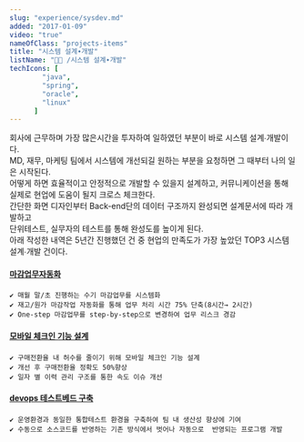 ```yaml
---
slug: "experience/sysdev.md"
added: "2017-01-09"
video: "true"
nameOfClass: "projects-items"
title: "시스템 설계∙개발"
listName: "👩‍💻 /시스템 설계∙개발"
techIcons: [
        "java",
        "spring",
        "oracle",
        "linux"
      ]
---
```


회사에 근무하며 가장 많은시간을 투자하여 일하였던 부분이 바로 시스템 설계∙개발이다.  
MD, 재무, 마케팅 팀에서 시스템에 개선되길 원하는 부분을 요청하면 그 때부터 나의 일은 시작된다.     
어떻게 하면 효율적이고 안정적으로 개발할 수 있을지 설계하고, 커뮤니케이션을 통해 실제로 현업에 도움이 될지 크로스 체크한다.  
간단한 화면 디자인부터 Back-end단의 데이터 구조까지 완성되면 설계문서에 따라 개발하고    
단위테스트, 실무자의 테스트를 통해 완성도를 높이게 된다.    
아래 작성한 내역은 5년간 진행했던 건 중 현업의 만족도가 가장 높았던 TOP3 시스템 설계∙개발 건이다.    


#### [마감업무자동화]()
    ✔︎ 매월 말/초 진행하는 수기 마감업무를 시스템화 
    ✔︎ 재고/원가 마감작업 자동화를 통해 업무 처리 시간 75% 단축(8시간→ 2시간)
    ✔︎ One-step 마감업무를 step-by-step으로 변경하여 업무 리스크 경감
  
####  [모바일 체크인 기능 설계]()
    ✔︎ 구매전환율 내 허수를 줄이기 위해 모바일 체크인 기능 설계
    ✔︎ 개선 후 구매전환율 정확도 50%향상     
    ✔︎ 일자 별 이력 관리 구조를 통한 속도 이슈 개선  
  
#### [devops 테스트베드 구축]()
    ✔︎ 운영환경과 동일한 통합테스트 환경을 구축하여 팀 내 생산성 향상에 기여
    ✔︎ 수동으로 소스코드를 반영하는 기존 방식에서 벗어나 자동으로  반영되는 프로그램 개발


